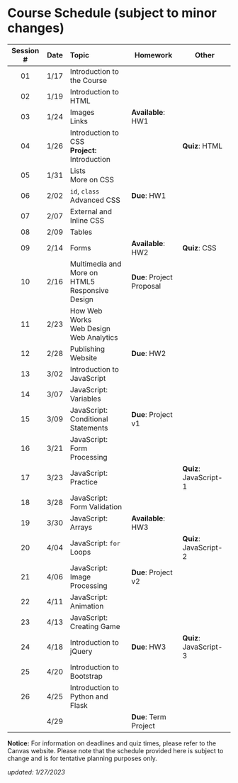 # Course Schedule (subject to minor changes)

| Session # | Date  | Topic                                             | Homework                  | Other                  |
| :-------: | :---: | :------------------------------------------------ | ------------------------- | ---------------------- |
|    01     | 1/17  | Introduction to the Course                        |                           |                        |
|    02     | 1/19  | Introduction to HTML                              |                           |                        |
|    03     | 1/24  | Images<br>Links                                   | **Available**: HW1        |                        |
|    04     | 1/26  | Introduction to CSS<br>**Project:** Introduction  |                           | **Quiz**: HTML         |
|    05     | 1/31  | Lists<br>More on CSS                              |                           |                        |
|    06     | 2/02  | `id`, `class`<br>Advanced CSS                     | **Due**: HW1              |                        |
|    07     | 2/07  | External and Inline CSS                           |                           |                        |
|    08     | 2/09  | Tables                                            |                           |                        |
|    09     | 2/14  | Forms                                             | **Available**: HW2        | **Quiz**: CSS          |
|    10     | 2/16  | Multimedia and More on HTML5<br>Responsive Design | **Due**: Project Proposal |                        |
|    11     | 2/23  | How Web Works<br>Web Design<br>Web Analytics      |                           |                        |
|    12     | 2/28  | Publishing Website                                | **Due**: HW2              |                        |
|    13     | 3/02  | Introduction to JavaScript<br>                    |                           |                        |
|    14     | 3/07  | JavaScript: Variables                             |                           |                        |
|    15     | 3/09  | JavaScript: Conditional Statements                | **Due**: Project v1       |                        |
|    16     | 3/21  | JavaScript: Form Processing                       |                           |                        |
|    17     | 3/23  | JavaScript: Practice                              |                           | **Quiz**: JavaScript-1 |
|    18     | 3/28  | JavaScript: Form Validation                       |                           |                        |
|    19     | 3/30  | JavaScript: Arrays                                | **Available**: HW3        |                        |
|    20     | 4/04  | JavaScript: `for` Loops                           |                           | **Quiz**: JavaScript-2 |
|    21     | 4/06  | JavaScript: Image Processing                      | **Due**: Project v2       |                        |
|    22     | 4/11  | JavaScript: Animation                             |                           |                        |
|    23     | 4/13  | JavaScript: Creating Game                         |                           |                        |
|    24     | 4/18  | Introduction to jQuery                            | **Due**: HW3              | **Quiz**: JavaScript-3 |
|    25     | 4/20  | Introduction to Bootstrap                         |                           |                        |
|    26     | 4/25  | Introduction to Python and Flask                  |                           |                        |
|           | 4/29  |                                                   | **Due**: Term Project     |                        |

**Notice:** For information on deadlines and quiz times, please refer to the Canvas website. Please note that the schedule provided here is subject to change and is for tentative planning purposes only.

*updated: 1/27/2023*